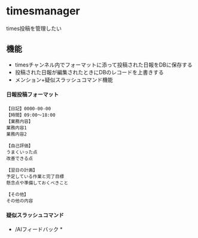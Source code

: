 # timesmanager
times投稿を管理したい

## 機能
- timesチャンネル内でフォーマットに添って投稿された日報をDBに保存する
- 投稿された日報が編集されたときにDBのレコードを上書きする
- メンション+疑似スラッシュコマンド機能

#### 日報投稿フォーマット
````
【日記】0000-00-00
【時間】09:00～18:00
【業務内容】
業務内容1
業務内容2

【自己評価】
うまくいった点
改善できる点

【翌日の計画】
予定している作業と完了目標
懸念点や準備しておくべきこと

【その他】
その他の内容
````

#### 疑似スラッシュコマンド
* /AIフィードバック *
